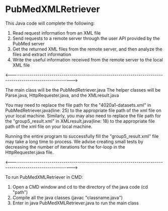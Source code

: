 # PubMedXMLRetriever
 This Java code will complete the following:
  1. Read request information from an XML file
  2. Send requests to a remote server through the user API provided by the PubMed server
  3. Get the returned XML files from the remote server, and then analyze the files and extract information
  4. Write the useful information received from the remote server to the local XML file
  
  
<------------------------------------------------------------------------------------------------------------>

The main class will be the PubMedRetriever.java
The helper classes will be Parse.java, HttpRequester.java, and the XMLresult.java

You may need to replace the file path for the "4020a1-datasets.xml" in PubMedRetriever.java(line: 25) to the
appropriate file path of the xml file on your local machine.
Similarly, you may also need to replace the file path for the "group5_result.xml" in XMLresult.java(line: 18) to the
appropriate file path of the xml file on your local machine.

Running the entire program to successfully fill the "group5_result.xml" file may take a long time to process.
We advise creating small tests by decreasing the number of iterations for the for-loop in the HttpRequester.java file.

<------------------------------------------------------------------------------------------------------------>

To run PubMedXMLRetriever in CMD:

1. Open a CMD window and cd to the directory of the java code (cd "path")
2. Compile all the java classes (javac "classname.java")
3. Enter in java PubMedXMLRetriever.java to run the main class

